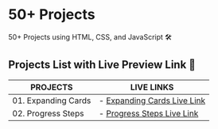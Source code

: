 # 50+ Projects
50+ Projects using HTML, CSS, and JavaScript 🛠️


## Projects List with Live Preview Link 🔗

| **PROJECTS**            | **LIVE LINKS**                       |
| ------------------- | ------------------------------- |
| 01. Expanding Cards | - [Expanding Cards Live Link](https://card-expand.netlify.app/) |
| 02. Progress Steps  | - [Progress Steps Live Link](https://progresss-steps.netlify.app/) |
